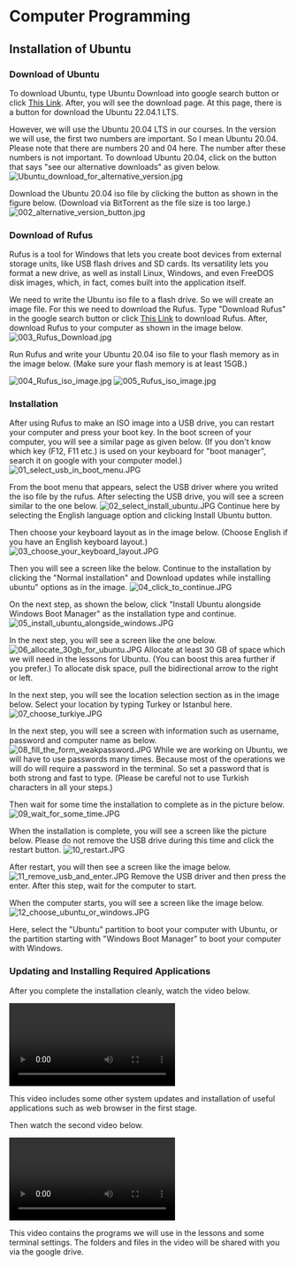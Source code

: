 # Computer Programming
## Installation of Ubuntu
### Download of Ubuntu
To download Ubuntu, type Ubuntu Download into google search button or click [This Link](https://ubuntu.com/download/desktop).
After, you will see the download page. 
At this page, there is a button for download the Ubuntu 22.04.1 LTS. 

However, we will use the Ubuntu 20.04 LTS in our courses. 
In the version we will use, the first two numbers are important. So I mean Ubuntu 20.04. Please note that there are numbers 20 and 04 here. The number after these numbers is not important.
To download Ubuntu 20.04, click on the button that says "see our alternative downloads" as given below.
![Ubuntu_download_for_alternative_version.jpg](./figures/Ubuntu_download_for_alternative_version.jpg)

Download the Ubuntu 20.04 iso file by clicking the button as shown in the figure below. (Download via BitTorrent as the file size is too large.) 
![002_alternative_version_button.jpg](./figures/002_alternative_version_button.jpg)

### Download of Rufus
Rufus is a tool for Windows that lets you create boot devices from external storage units, like USB flash drives and SD cards. Its versatility lets you format a new drive, as well as install Linux, Windows, and even FreeDOS disk images, which, in fact, comes built into the application itself.

We need to write the Ubuntu iso file to a flash drive. So we will create an image file. For this we need to download the Rufus.
Type "Download Rufus" in the google search button or click [This Link](https://rufus.ie/en/) to download Rufus.
After, download Rufus to your computer as shown in the image below.
![003_Rufus_Download.jpg](./figures/003_Rufus_Download.jpg)

Run Rufus and write your Ubuntu 20.04 iso file to your flash memory as in the image below. (Make sure your flash memory is at least 15GB.)

![004_Rufus_iso_image.jpg](./figures/004_Rufus_iso_image.jpg)
![005_Rufus_iso_image.jpg](./figures/005_Rufus_iso_image.jpg)

### Installation
After using Rufus to make an ISO image into a USB drive, you can restart your computer and press your boot key.
In the boot screen of your computer, you will see a similar page as given below.  (If you don't know which key (F12, F11 etc.) is used on your keyboard for "boot manager", search it on google with your computer model.)
![01_select_usb_in_boot_menu.JPG](./figures/01_select_usb_in_boot_menu.JPG)

From the boot menu that appears, select the USB driver where you writed the iso file by the rufus.
After selecting the USB drive, you will see a screen similar to the one below. 
![02_select_install_ubuntu.JPG](./figures/02_select_install_ubuntu.JPG)
Continue here by selecting the English language option and clicking Install Ubuntu button.

Then choose your keyboard layout as in the image below. (Choose English if you have an English keyboard layout.)
![03_choose_your_keyboard_layout.JPG](./figures/03_choose_your_keyboard_layout.JPG)

Then you will see a screen like the below. Continue to the installation by clicking the "Normal installation" and Download updates while installing ubuntu" options as in the image.
![04_click_to_continue.JPG](./figures/04_click_to_continue.JPG)

On the next step, as shown the below, click "Install Ubuntu alongside Windows Boot Manager" as the installation type and continue.
![05_install_ubuntu_alongside_windows.JPG](./figures/05_install_ubuntu_alongside_windows.JPG)

In the next step, you will see a screen like the one below.
![06_allocate_30gb_for_ubuntu.JPG](./figures/06_allocate_30gb_for_ubuntu.JPG)
Allocate at least 30 GB of space which we will need in the lessons for Ubuntu. (You can boost this area further if you prefer.)
To allocate disk space, pull the bidirectional arrow to the right or left.

In the next step, you will see the location selection section as in the image below. Select your location by typing Turkey or Istanbul here.
![07_choose_turkiye.JPG](./figures/07_choose_turkiye.JPG)

In the next step, you will see a screen with information such as username, password and computer name as below.
![08_fill_the_form_weakpassword.JPG](./figures/08_fill_the_form_weakpassword.JPG)
While we are working on Ubuntu, we will have to use passwords many times. Because most of the operations we will do will require a password in the terminal. So set a password that is both strong and fast to type. (Please be careful not to use Turkish characters in all your steps.)

Then wait for some time the installation to complete as in the picture below.
![09_wait_for_some_time.JPG](./figures/09_wait_for_some_time.JPG)

When the installation is complete, you will see a screen like the picture below. Please do not remove the USB drive during this time and click the restart button. 
![10_restart.JPG](./figures/10_restart.JPG)

After restart, you will then see a screen like the image below.
![11_remove_usb_and_enter.JPG](./figures/11_remove_usb_and_enter.JPG)
Remove the USB driver and then press the enter. 
After this step, wait for the computer to start.

When the computer starts, you will see a screen like the image below. 
![12_choose_ubuntu_or_windows.JPG](./figures/12_choose_ubuntu_or_windows.JPG)

Here, select the "Ubuntu" partition to boot your computer with Ubuntu, or the partition starting with "Windows Boot Manager" to boot your computer with Windows. 

### Updating and Installing Required Applications

After you complete the installation cleanly, watch the video below. 

![01_ubuntu_installation-2022-09-28_12.27.29.mp4](./videos/01_ubuntu_installation-2022-09-28_12.27.29.mp4)

This video includes some other system updates and installation of useful applications such as web browser in the first stage.

Then watch the second video below.

![02_terminal_setting-2022-09-28_12.36.40.mp4](./videos/02_terminal_setting-2022-09-28_12.36.40.mp4)

This video contains the programs we will use in the lessons and some terminal settings. The folders and files in the video will be shared with you via the google drive.
